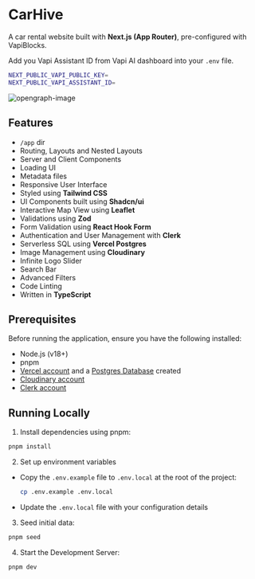# CarHive

A car rental website built with **Next.js (App Router)**, pre-configured with VapiBlocks.

Add you Vapi Assistant ID from Vapi AI dashboard into your `.env` file. 
```bash
NEXT_PUBLIC_VAPI_PUBLIC_KEY=
NEXT_PUBLIC_VAPI_ASSISTANT_ID=
```

![opengraph-image](https://github.com/eduamdev/car-rental-react/assets/35645733/f6c831fc-3992-4972-9c31-2c2964a55b56)

## Features

- `/app` dir
- Routing, Layouts and Nested Layouts
- Server and Client Components
- Loading UI
- Metadata files
- Responsive User Interface
- Styled using **Tailwind CSS**
- UI Components built using **Shadcn/ui**
- Interactive Map View using **Leaflet**
- Validations using **Zod**
- Form Validation using **React Hook Form**
- Authentication and User Management with **Clerk**
- Serverless SQL using **Vercel Postgres**
- Image Management using **Cloudinary**
- Infinite Logo Slider
- Search Bar
- Advanced Filters
- Code Linting
- Written in **TypeScript**

## Prerequisites

Before running the application, ensure you have the following installed:

- Node.js (v18+)
- pnpm
- [Vercel account](https://vercel.com/) and a [Postgres Database](https://vercel.com/docs/storage/vercel-postgres) created
- [Cloudinary account](https://cloudinary.com/)
- [Clerk account](https://clerk.com/)

## Running Locally

1. Install dependencies using pnpm:

```bash
pnpm install
```

2. Set up environment variables

- Copy the `.env.example` file to `.env.local` at the root of the project:

  ```bash
  cp .env.example .env.local
  ```

- Update the `.env.local` file with your configuration details

3. Seed initial data:

```bash
pnpm seed
```

4. Start the Development Server:

```bash
pnpm dev
```
